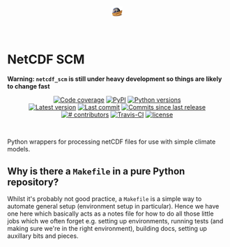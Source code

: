 <h1 align="center">
  <a href="https://github.com/znicholls/netcdf-scm" style="display: block; margin: 0 auto;">
   <img src="https://raw.githubusercontent.com/znicholls/netcdf-scm/master/docs_to_update/imgs/magicc_logo.png"
        style="max-width: 5%;" alt="MAGICC logo"></a><br>
</h1>

# NetCDF SCM

**Warning: `netcdf_scm` is still under heavy development so things are likely to change fast**

<p align="center">
<a href="https://codecov.io/gh/znicholls/netcdf-scm">
<img src="https://img.shields.io/codecov/c/github/znicholls/netcdf-scm.svg"
     alt="Code coverage"/></a>
<a href="https://pypi.org/project/netcdf-scm/">
<img src=https://img.shields.io/pypi/v/netcdf-scm.svg"
     alt="PyPI"/></a>
<a href="https://pypi.org/project/netcdf-scm/">
<img src="https://img.shields.io/pypi/pyversions/netcdf-scm.svg"
     alt="Python versions"/></a>
<!-- JOSS paper -->
<!-- <a href="https://joss.theoj.org/papers/85eb9a9401fe968073bb429ea361924e/status.svg">
<img src="https://joss.theoj.org/papers/85eb9a9401fe968073bb429ea361924e"
     alt="JOSS paper"/></a> -->
<!-- Stickler CI badge, not sure yet -->
<br>




<!-- https://shields.io/ is a good source of these -->
<!-- conda shields, for the future -->
<!-- <a href="https://anaconda.org/conda-forge/iris">
<img src="https://img.shields.io/conda/dn/conda-forge/iris.svg"
     alt="conda-forge downloads" /></a> -->
<a href="https://github.com/znicholls/netcdf-scm/releases">
<img src="https://img.shields.io/github/tag/znicholls/netcdf-scm.svg"
     alt="Latest version"/></a>
<a href="https://github.com/znicholls/netcdf-scm/commits/master">
<img src="https://img.shields.io/github/last-commit/znicholls/netcdf-scm.svg"
     alt="Last commit"/></a>
<a href="https://github.com/znicholls/netcdf-scm/commits/master">
<img src="https://img.shields.io/github/commits-since/znicholls/netcdf-scm/latest.svg"
     alt="Commits since last release" /></a>
<a href="https://github.com/znicholls/netcdf-scm/graphs/contributors">
<img src="https://img.shields.io/github/contributors/znicholls/netcdf-scm.svg"
     alt="# contributors" /></a>
<a href="https://travis-ci.org/znicholls/netcdf-scm/branches">
<img src="https://travis-ci.org/znicholls/netcdf-scm.svg?branch=master"
     alt="Travis-CI" /></a>
<!-- DOI -->
<!-- <a href="https://zenodo.org/badge/latestdoi/5312648">
<img src="https://zenodo.org/badge/5312648.svg"
     alt="zenodo" /></a> -->
<a href="https://github.com/znicholls/netcdf-scm/blob/master/LICENSE">
<img src="https://img.shields.io/github/license/znicholls/netcdf-scm.svg"
     alt="license" /></a>
</p>
<br>


Python wrappers for processing netCDF files for use with simple climate models.


## Why is there a `Makefile` in a pure Python repository?

Whilst it's probably not good practice, a `Makefile` is a simple way to automate general setup (environment setup in particular).
Hence we have one here which basically acts as a notes file for how to do all those little jobs which we often forget e.g. setting up environments, running tests (and making sure we're in the right environment), building docs, setting up auxillary bits and pieces.
